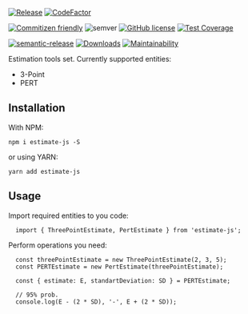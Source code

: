 [![Release](https://github.com/AndreyProgr/estimate-js/actions/workflows/release.yml/badge.svg?branch=master)](https://github.com/AndreyProgr/estimate-js/actions)
[![CodeFactor](https://www.codefactor.io/repository/github/andreyprogr/estimate-js/badge)](https://www.codefactor.io/repository/github/andreyprogr/estimate-js)

[![Commitizen friendly](https://img.shields.io/badge/commitizen-friendly-brightgreen.svg)](http://commitizen.github.io/cz-cli/)
![semver](https://img.shields.io/badge/semver-2.0.0-blue)
[![GitHub license](https://img.shields.io/github/license/AndreyProgr/estimate-js)](https://github.com/AndreyProgr/estimate-js/blob/master/LICENSE)
[![Test Coverage](https://api.codeclimate.com/v1/badges/93cd1ee73b4efea613b4/test_coverage)](https://codeclimate.com/github/AndreyProgr/estimate-js/test_coverage)

[![semantic-release](https://img.shields.io/badge/%20%20%F0%9F%93%A6%F0%9F%9A%80-semantic--release-e10079.svg)](https://github.com/semantic-release/semantic-release)
[![Downloads](https://img.shields.io/npm/dt/estimate-js.svg)](https://www.npmjs.com/package/estimate-js)
[![Maintainability](https://api.codeclimate.com/v1/badges/93cd1ee73b4efea613b4/maintainability)](https://codeclimate.com/github/AndreyProgr/estimate-js/maintainability)


Estimation tools set. Currently supported entities:
  - 3-Point
  - PERT

## Installation

With NPM:
```
npm i estimate-js -S
```
or using YARN:
```
yarn add estimate-js
```

## Usage

Import required entities to you code:

```
  import { ThreePointEstimate, PertEstimate } from 'estimate-js';
```

Perform operations you need:

```
  const threePointEstimate = new ThreePointEstimate(2, 3, 5);
  const PERTEstimate = new PertEstimate(threePointEstimate);

  const { estimate: E, standartDeviation: SD } = PERTEstimate;

  // 95% prob.
  console.log(E - (2 * SD), '-', E + (2 * SD));
```
